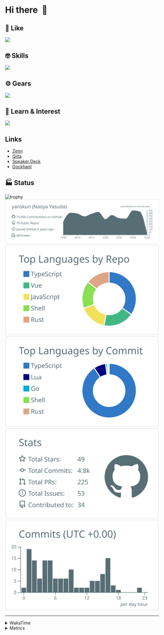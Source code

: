 # Hi there&nbsp; :wave:

## 💌 Like
<img src="https://go-skill-icons.vercel.app/api/icons?i=github" />

## 🤓 Skills
<img src="https://go-skill-icons.vercel.app/api/icons?i=js,ts,vue,nuxtjs,react,nextjs,go,lua,git" />

## ⚙️ Gears
<img src="https://go-skill-icons.vercel.app/api/icons?i=neovim,vscode,githubcopilot,alacritty,tmux" />

## 📖 Learn & Interest
<img src="https://go-skill-icons.vercel.app/api/icons?i=rust,deno,css,zig,playwright,githubactions,storybook,netlify,eslint" />

## Links
- [Zenn](https://zenn.dev/yanskun)
- [Qiita](https://qiita.com/yanskun)
- [Speaker Deck](https://speakerdeck.com/yanskun)
- [Dockhant](https://www.dockhunt.com/users/yanskun)

<!-- https://github.com/ryo-ma/github-profile-trophy -->

## 🏭 Status

<img src="https://github-profile-trophy.vercel.app/?username=yanskun&theme=onedark&row=1" alt="trophy">

<!-- https://github.com/vn7n24fzkq/github-profile-summary-cards -->
<picture>
  <source media="(prefers-color-scheme: dark)" srcset="https://raw.githubusercontent.com/yanskun/yanskun/master/profile-summary-card-output/nord_dark/0-profile-details.svg">
 <img src="https://raw.githubusercontent.com/yanskun/yanskun/master/profile-summary-card-output/default/0-profile-details.svg">
</picture>
<br>
<picture>
  <source media="(prefers-color-scheme: dark)" srcset="https://raw.githubusercontent.com/yanskun/yanskun/master/profile-summary-card-output/nord_dark/1-repos-per-language.svg">
 <img src="https://raw.githubusercontent.com/yanskun/yanskun/master/profile-summary-card-output/default/1-repos-per-language.svg">
</picture>
<picture>
  <source media="(prefers-color-scheme: dark)" srcset="https://raw.githubusercontent.com/yanskun/yanskun/master/profile-summary-card-output/nord_dark/2-most-commit-language.svg">
 <img src="https://raw.githubusercontent.com/yanskun/yanskun/master/profile-summary-card-output/default/2-most-commit-language.svg">
</picture>
<br>
<picture>
  <source media="(prefers-color-scheme: dark)" srcset="https://raw.githubusercontent.com/yanskun/yanskun/master/profile-summary-card-output/nord_dark/3-stats.svg">
 <img src="https://raw.githubusercontent.com/yanskun/yanskun/master/profile-summary-card-output/default/3-stats.svg">
</picture>
<picture>
  <source media="(prefers-color-scheme: dark)" srcset="https://raw.githubusercontent.com/yanskun/yanskun/master/profile-summary-card-output/nord_dark/4-productive-time.svg">
 <img src="https://raw.githubusercontent.com/yanskun/yanskun/master/profile-summary-card-output/default/4-productive-time.svg">
</picture>

---

<details>
  <summary>WakaTime</summary>
<!--START_SECTION:waka-->
![Code Time](http://img.shields.io/badge/Code%20Time-2%2C473%20hrs%2024%20mins-blue)

**🐱 My GitHub Data** 

> 📦 149.3 kB Used in GitHub's Storage 
 > 
> 🏆 2,659 Contributions in the Year 2025
 > 
> 💼 Opted to Hire
 > 
> 📜 131 Public Repositories 
 > 
> 🔑 6 Private Repositories 
 > 
**I'm an Early 🐤** 

```text
🌞 Morning                30057 commits       ████░░░░░░░░░░░░░░░░░░░░░   16.22 % 
🌆 Daytime                113956 commits      ███████████████░░░░░░░░░░   61.48 % 
🌃 Evening                37540 commits       █████░░░░░░░░░░░░░░░░░░░░   20.25 % 
🌙 Night                  3794 commits        █░░░░░░░░░░░░░░░░░░░░░░░░   02.05 % 
```
📅 **I'm Most Productive on Tuesday** 

```text
Monday                   29491 commits       ████░░░░░░░░░░░░░░░░░░░░░   15.91 % 
Tuesday                  41199 commits       ██████░░░░░░░░░░░░░░░░░░░   22.23 % 
Wednesday                39277 commits       █████░░░░░░░░░░░░░░░░░░░░   21.19 % 
Thursday                 35297 commits       █████░░░░░░░░░░░░░░░░░░░░   19.04 % 
Friday                   33676 commits       █████░░░░░░░░░░░░░░░░░░░░   18.17 % 
Saturday                 2177 commits        ░░░░░░░░░░░░░░░░░░░░░░░░░   01.17 % 
Sunday                   4230 commits        █░░░░░░░░░░░░░░░░░░░░░░░░   02.28 % 
```


📊 **This Week I Spent My Time On** 

```text
🕑︎ Time Zone: Asia/Tokyo

💬 Programming Languages: 
TypeScript               23 hrs 58 mins      ████████████████░░░░░░░░░   65.80 % 
Go                       5 hrs 58 mins       ████░░░░░░░░░░░░░░░░░░░░░   16.40 % 
Protocol Buffer          1 hr 40 mins        █░░░░░░░░░░░░░░░░░░░░░░░░   04.60 % 
Other                    1 hr 16 mins        █░░░░░░░░░░░░░░░░░░░░░░░░   03.49 % 
Markdown                 54 mins             █░░░░░░░░░░░░░░░░░░░░░░░░   02.51 % 

🔥 Editors: 
Neovim                   31 hrs 10 mins      █████████████████████░░░░   85.58 % 
VS Code                  5 hrs 15 mins       ████░░░░░░░░░░░░░░░░░░░░░   14.42 % 

💻 Operating System: 
Mac                      36 hrs 25 mins      █████████████████████████   100.00 % 
```


 Last Updated on 04/08/2025 05:42:17 UTC
<!--END_SECTION:waka-->
</details>

<details>
  <summary>Metrics</summary>
  <img src="https://github.com/yanskun/yanskun/blob/main/github-metrics.svg" alt="Metrics">
</details>
